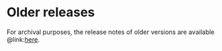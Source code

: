 # Older releases
For archival purposes, the release notes of older versions are available @link:[here](https://bluebrainnexus.io/v1.6.x/docs/releases/index.html).
